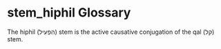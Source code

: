 # stem_hiphil Glossary
The hiphil (הִפְעִיל) stem is the active causative conjugation of the qal (קל) stem.